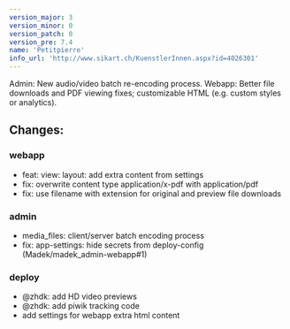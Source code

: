 ```yaml
---
version_major: 3
version_minor: 0
version_patch: 0
version_pre: 7.4
name: 'Petitpierre'
info_url: 'http://www.sikart.ch/KuenstlerInnen.aspx?id=4026301'
---
```


Admin: New audio/video batch re-encoding process.
Webapp: Better file downloads and PDF viewing fixes;
customizable HTML (e.g. custom styles or analytics).

## Changes:

### webapp
- feat: view: layout: add extra content from settings
- fix: overwrite content type application/x-pdf with application/pdf
- fix: use filename with extension for original and preview file downloads

### admin
- media_files: client/server batch encoding process
- fix: app-settings: hide secrets from deploy-config (Madek/madek_admin-webapp#1)

### deploy
- @zhdk: add HD video previews
- @zhdk: add piwik tracking code
- add settings for webapp extra html content

